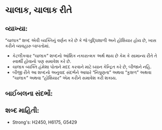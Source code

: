 # ચાલાક, ચાલાક રીતે 

## વ્યાખ્યા: 

“ચાલાક” શબ્દ એવી વ્યક્તિનું વર્ણન કરે છે કે જે બુદ્ધિશાળી અને હોશિયાર હોય છે, ખાસ કરીને વ્યવહારુ બાબતોમાં.

* કેટલીકવાર “ચાલાક” શબ્દનો આંશિક નકારાત્મક અર્થ થાય છે કેમ કે સામાન્ય રીતે તે સ્વાર્થી હોવાનો પણ સમાવેશ કરે છે.
* ચાલાક વ્યક્તિ હંમેશા પોતાને મદદ કરવાને માટે ધ્યાન કેન્દ્રિત કરે છે, બીજાને નહિ.
* બીજી રીતે આ શબ્દનો અનુવાદ સંદર્ભને આધારે “નિપુણતા” અથવા “કુશળ” અથવા “ચાલાક” અથવા “હોશિયાર” એમ કરીને સમાવેશ કરી શકાય.

## બાઈબલના સંદર્ભો: 

## શબ્દ માહિતી: 

* Strong's: H2450, H6175, G5429
